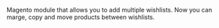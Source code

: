 Magento module that allows you to add multiple wishlists.
Now you can marge, copy and move products between wishlists.
